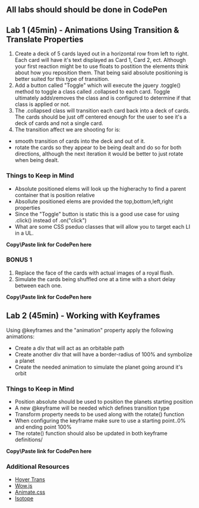 ## All labs should should be done in CodePen

## Lab 1 (45min) - Animations Using Transition & Translate Properties

1. Create a deck of 5 cards layed out in a horizontal row from left to right. Each card will have it's text displayed as Card 1, Card 2, ect. Although your first reaction might be to use floats to postition the elements think about how you reposition them. That being said absolute positioning is better suited for this type of transition.
2. Add a button called "Toggle" which will execute the jquery .toggle() method to toggle a class called .collapsed to each card.  Toggle ultimately adds\removes the class and is configured to determine if that class is applied or not. 
3. The .collapsed class will transition each card back into a deck of cards. The cards should be just off centered enough for the user to see it's a deck of cards and not a single card. 
4. The transition affect we are shooting for is:
* smooth transition of cards into the deck and out of it. 
* rotate the cards so they appear to be being dealt and do so for both directions, although the next iteration it would be better to just rotate when being dealt. 

### Things to Keep in Mind
* Absolute positioned elems will look up the higherachy to find a parent container that is position relative
* Absollute positioned elems are provided the top,bottom,left,right properties
* Since the "Toggle" button is static this is a good use case for using .click() instead of .on("click")
* What are some CSS pseduo classes that will allow you to target each LI in a UL.

**Copy\Paste link for CodePen here**

### BONUS 1
1. Replace the face of the cards with actual images of a royal flush.
2. Simulate the cards being shuffled one at a time with a short delay between each one. 

**Copy\Paste link for CodePen here**

## Lab 2 (45min) - Working with Keyframes
Using @keyframes and the "animation" property apply the following animations:
* Create a div that will act as an orbitable path
* Create another div that will have a border-radius of 100% and symbolize a planet
* Create the needed animation to simulate the planet going around it's orbit

### Things to Keep in Mind
* Position absolute should be used to position the planets starting position
* A new @keyframe will be needed which defines transition type
* Transform property needs to be used along with the rotate() function
* When configuring the keyframe make sure to use a starting point..0% and ending point 100%
* The rotate() function should also be updated in both keyframe definitions/

**Copy\Paste link for CodePen here**

### Additional Resources
* [Hover Trans](http://ianlunn.github.io/Hover/)
* [Wow.js](http://mynameismatthieu.com/WOW/docs.html)
* [Animate.css](https://daneden.github.io/animate.css/)
* [Isotope](http://isotope.metafizzy.co/)
